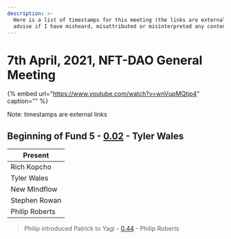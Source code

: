 ```yaml
---
description: >-
  Here is a list of timestamps for this meeting (the links are external). Please
  advise if I have misheard, misattributed or misinterpreted any content
---
```


# 7th April, 2021, NFT-DAO General Meeting

{% embed url="https://www.youtube.com/watch?v=wnVupMQtjp4" caption="" %}

Note: timestamps are external links

## Beginning of Fund 5 - [0.02](https://youtu.be/wnVupMQtjp4) - Tyler Wales

|Present |
|--- |
| Rich Kopcho |
|Tyler Wales |
| New MIndflow |
| Stephen Rowan |
| Philip Roberts |

> Philip introduced Patrick to Yagi - [0.44](https://youtu.be/wnVupMQtjp4?t=44) - Philip Roberts
